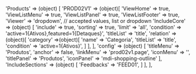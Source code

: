 <!-- IDEAL CONFIGURATION FOR THE MODEL -->

'Products' => (object) [
    'PROD02V1' => (object)[
        'ViewHome' => true,
        'ViewListMenu' => true,
        'ViewListPanel' => true,
        'ViewListFooter' => true,
        'Viewer' => 'dropdown', // accepted values, list or dropdown
        'IncludeCore' => (object) [
            'include' => true,
            'sorting' => true,
            'limit' => 'all',
            'condition' => 'active=1{Ativos},featured=1{Detaques}',
            'titleList' => 'title',
            'relation' => (object)[
                'category' =>(object)[
                    'name' => 'Categoria',
                    'titleList' => 'title',
                    'condition' => 'active=1{Ativos}',
                ]
            ],
        ],
        'config' => (object) [
            'titleMenu' => 'Produtos',
            'anchor' =>  false,
            'linkMenu' => 'prod02v1.page',
            'iconMenu' => '',
            'titlePanel' => 'Produtos',
            'iconPanel' => 'mdi-shopping-outline'
        ],
        'IncludeSections' => (object) [
            'Feedbacks' => 'FEED01',
        ]
    ],
],
